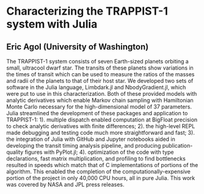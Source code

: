 # Characterizing the TRAPPIST-1 system with Julia
## Eric Agol (University of Washington)

The TRAPPIST-1 system consists of seven Earth-sized planets orbiting a small, ultracool dwarf star.  The transits of these planets show variations in the times of transit which can be used to measure the ratios of the masses and radii of the planets to that of their host star.  We developed two sets of software in the Julia language, Limbdark.jl and NbodyGradient.jl, which were put to use in this characterization.  Both of these provided models with analytic derivatives which enable Markov chain sampling with Hamiltonian Monte Carlo necessary for the high-dimensional model of 37 parameters.  Julia streamlined the development of these packages and application to TRAPPIST-1: 1). multiple dispatch enabled computation at BigFloat precision to check analytic derivatives with finite differences; 2). the high-level REPL made debugging and testing code much more straightforward and fast; 3). the integration of Julia with GitHub and Jupyter notebooks aided in developing the transit timing analysis pipeline, and producing publication-quality figures with PyPlot.jl; 4). optimization of the code with type declarations, fast matrix multiplication, and profiling to find bottlenecks resulted in speeds which match that of C implementations of portions of the algorithm.  This enabled the completion of the computationally-expensive portion of the project in only 40,000 CPU hours, all in pure Julia.  This work was covered by NASA and JPL press releases.
